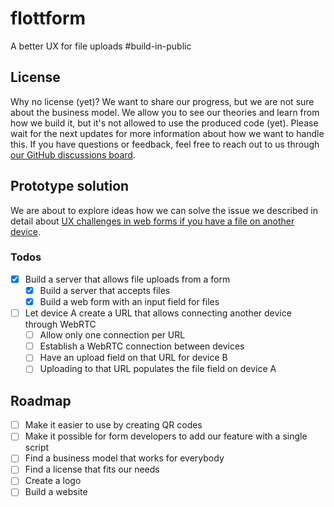 # flottform

A better UX for file uploads #build-in-public

## License

Why no license (yet)? We want to share our progress, but we are not sure about the business model. We allow you to see our theories and learn from how we build it, but it's not allowed to use the produced code (yet). Please wait for the next updates for more information about how we want to handle this. If you have questions or feedback, feel free to reach out to us through [our GitHub discussions board](https://github.com/compose-us/build-in-public/discussions/categories/general-feedback).

## Prototype solution

We are about to explore ideas how we can solve the issue we described in detail about [UX challenges in web forms if you have a file on another device](https://github.com/compose-us/build-in-public/tree/main/updates/2023-10-23%20Defining%20our%20mission%20-%20Improve%20Web%20Form%20File%20Uploads).

### Todos

- [x] Build a server that allows file uploads from a form
  - [x] Build a server that accepts files
  - [x] Build a web form with an input field for files
- [ ] Let device A create a URL that allows connecting another device through WebRTC
  - [ ] Allow only one connection per URL
  - [ ] Establish a WebRTC connection between devices
  - [ ] Have an upload field on that URL for device B
  - [ ] Uploading to that URL populates the file field on device A

## Roadmap

- [ ] Make it easier to use by creating QR codes
- [ ] Make it possible for form developers to add our feature with a single script
- [ ] Find a business model that works for everybody
- [ ] Find a license that fits our needs
- [ ] Create a logo
- [ ] Build a website
